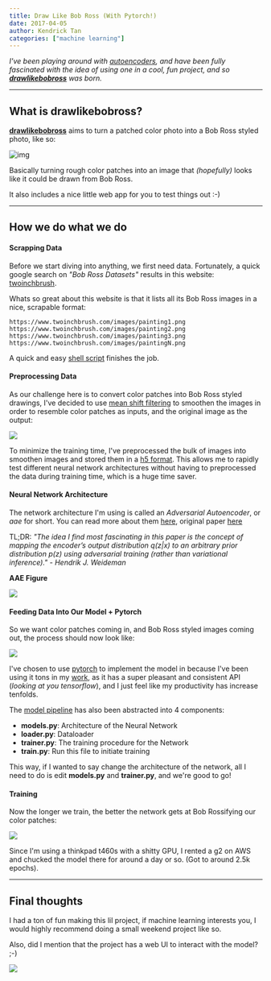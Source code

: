 ```yaml
---
title: Draw Like Bob Ross (With Pytorch!)
date: 2017-04-05
author: Kendrick Tan
categories: ["machine learning"]
---
```


*I've been playing around with [autoencoders](https://ufldl.stanford.edu/tutorial/unsupervised/Autoencoders/), and have been fully fascinated with the idea of using one in a cool, fun project, and so [__drawlikebobross__](https://github.com/kendricktan/drawlikebobross) was born.*

---

## What is drawlikebobross?

[__drawlikebobross__](https://github.com/kendricktan/drawlikebobross) aims to turn a patched color photo into a Bob Ross styled photo, like so:

![img](https://i.imgur.com/9rdXfdM.png)

Basically turning rough color patches into an image that _(hopefully)_ looks like it could be drawn from Bob Ross. 

It also includes a nice little web app for you to test things out :-)

---

## How we do what we do

#### Scrapping Data

Before we start diving into anything, we first need data. Fortunately, a quick google search on *"Bob Ross Datasets"* results in this website: [twoinchbrush](https://www.twoinchbrush.com/).

Whats so great about this website is that it lists all its Bob Ross images in a nice, scrapable format:

	https://www.twoinchbrush.com/images/painting1.png
	https://www.twoinchbrush.com/images/painting2.png
	https://www.twoinchbrush.com/images/painting3.png
	https://www.twoinchbrush.com/images/paintingN.png
	
A quick and easy [shell script](https://github.com/kendricktan/drawlikebobross/blob/master/scrapper.sh) finishes the job.

#### Preprocessing Data

As our challenge here is to convert color patches into Bob Ross styled drawings, I've decided to use [mean shift filtering](https://spin.atomicobject.com/2015/05/26/mean-shift-clustering/) to smoothen the images in order to resemble color patches as inputs, and the original image as the output:

![](https://i.imgur.com/IdbIQGt.png)

To minimize the training time, I've preprocessed the bulk of images into smoothen images and stored them in a [h5 format](https://www.h5py.org/). This allows me to rapidly test different neural network architectures without having to preprocessed the data during training time, which is a huge time saver.

#### Neural Network Architecture

The network architecture I'm using is called an _Adversarial Autoencoder_, or _aae_ for short. You can read more about them [here](https://hjweide.github.io/adversarial-autoencoders), original paper [here](https://arxiv.org/abs/1511.05644)

TL;DR: _"The idea I find most fascinating in this paper is the concept of mapping the encoder’s output distribution q(z|x) to an arbitrary prior distribution p(z) using adversarial training (rather than variational inference)." - Hendrik J. Weideman_

__AAE Figure__

![](https://www.inference.vc/content/images/2016/01/Screen-Shot-2016-01-08-at-14-48-25.png)


#### Feeding Data Into Our Model + Pytorch

So we want color patches coming in, and Bob Ross styled images coming out, the process should now look like:

![](https://i.imgur.com/hyWoQ18.png)

I've chosen to use [pytorch](https://pytorch.org) to implement the model in because I've been using it tons in my [work](https://popgun.ai), as it has a super pleasant and consistent API (_looking at you tensorflow_), and I just feel like my productivity has increase tenfolds.

The [model pipeline](https://github.com/kendricktan/drawlikebobross/tree/master/aae) has also been abstracted into 4 components:

* __models.py__: Architecture of the Neural Network
* __loader.py__: Dataloader 
* __trainer.py__: The training procedure for the Network
* __train.py__: Run this file to initiate training

This way, if I wanted to say change the architecture of the network, all I need to do is edit __models.py__ and __trainer.py__, and we're good to go!

#### Training

Now the longer we train, the better the network gets at Bob Rossifying our color patches:

![](https://thumbs.gfycat.com/DefenselessEminentKookaburra-size_restricted.gif)

Since I'm using a thinkpad t460s with a shitty GPU, I rented a g2 on AWS and chucked the model there for around a day or so. (Got to around 2.5k epochs).

---

## Final thoughts

I had a ton of fun making this lil project, if machine learning interests you, I would highly recommend doing a small weekend project like so.

Also, did I mention that the project has a web UI to interact with the model? ;-)

![](https://i.imgur.com/FWTPNJY.png)

